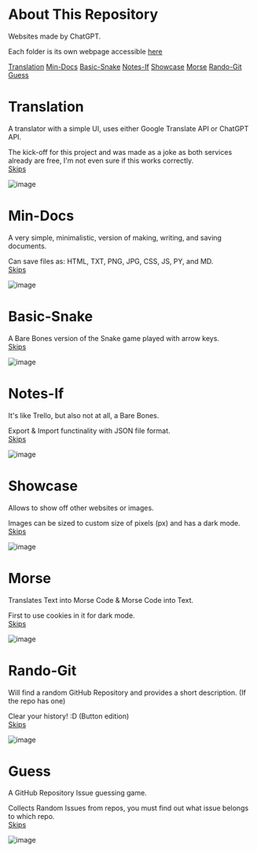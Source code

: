 # About This Repository
Websites made by ChatGPT.

Each folder is its own webpage accessible [here](https://cellijel.github.io/GPTMade)

[Translation](#translation)
[Min-Docs](#min-docs)
[Basic-Snake](#basic-snake)
[Notes-If](#notes-if)
[Showcase](#showcase)
[Morse](#morse)
[Rando-Git](#rando-git)
[Guess](#guess)
# Translation
A translator with a simple UI, uses either Google Translate API or ChatGPT API.

The kick-off for this project and was made as a joke as both services already are free, I'm not even sure if this works correctly.<br>
[Skips](#about-this-repository)

![image](https://github.com/user-attachments/assets/6788faa2-a0ae-40f9-9d9c-0565e7ffdb07)

# Min-Docs
A very simple, minimalistic, version of making, writing, and saving documents.

Can save files as: HTML, TXT, PNG, JPG, CSS, JS, PY, and MD.<br>
[Skips](#about-this-repository)<br>

![image](https://github.com/user-attachments/assets/97d93543-bfd4-4d20-9cc6-aeaf34d41052)

# Basic-Snake
A Bare Bones version of the Snake game played with arrow keys.<br>
[Skips](#about-this-repository)<br>

![image](https://github.com/user-attachments/assets/1b91f4c8-6d83-407a-a867-fc682005cb66)

# Notes-If
It's like Trello, but also not at all, a Bare Bones.

Export & Import functinality with JSON file format.<br>
[Skips](#about-this-repository)<br>

![image](https://github.com/user-attachments/assets/885f31bb-ee79-46f0-8cb7-7dcc9f60ea19)

# Showcase
Allows to show off other websites or images.

Images can be sized to custom size of pixels (px) and has a dark mode.<br>
[Skips](#about-this-repository)<br>

![image](https://github.com/user-attachments/assets/d136a42d-428c-4e70-9110-967c4603d48d)

# Morse
Translates Text into Morse Code & Morse Code into Text.

First to use cookies in it for dark mode.<br>
[Skips](#about-this-repository)<br>

![image](https://github.com/user-attachments/assets/c6661e1a-0fd6-495b-94fa-df1a76113ddb)

# Rando-Git
Will find a random GitHub Repository and provides a short description. (If the repo has one)

Clear your history! :D (Button edition)<br>
[Skips](#about-this-repository)<br>

![image](https://github.com/user-attachments/assets/98e783fe-f428-453c-a754-b0bd21bd8762)

# Guess
A GitHub Repository Issue guessing game.

Collects Random Issues from repos, you must find out what issue belongs to which repo.<br>
[Skips](#about-this-repository)<br>

![image](https://github.com/user-attachments/assets/f8e17444-eb2d-4db5-8ec1-dd8866a0875b)
